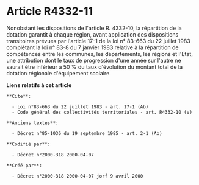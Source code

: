 # Article R4332-11

Nonobstant les dispositions de l'article R. 4332-10, la répartition de la dotation garantit à chaque région, avant
application des dispositions transitoires prévues par l'article 17-1 de la loi n° 83-663 du 22 juillet 1983 complétant la loi
n° 83-8 du 7 janvier 1983 relative à la répartition de compétences entre les communes, les départements, les régions et
l'Etat, une attribution dont le taux de progression d'une année sur l'autre ne saurait être inférieur à 50 % du taux
d'évolution du montant total de la dotation régionale d'équipement scolaire.

**Liens relatifs à cet article**

	**Cite**:

	  - Loi n°83-663 du 22 juillet 1983 - art. 17-1 (Ab)
	  - Code général des collectivités territoriales - art. R4332-10 (V)

	**Anciens textes**:

	  - Décret n°85-1036 du 19 septembre 1985 - art. 2-1 (Ab)

	**Codifié par**:

	  - Décret n°2000-318 2000-04-07

	**Créé par**:

	  - Décret n°2000-318 2000-04-07 jorf 9 avril 2000
